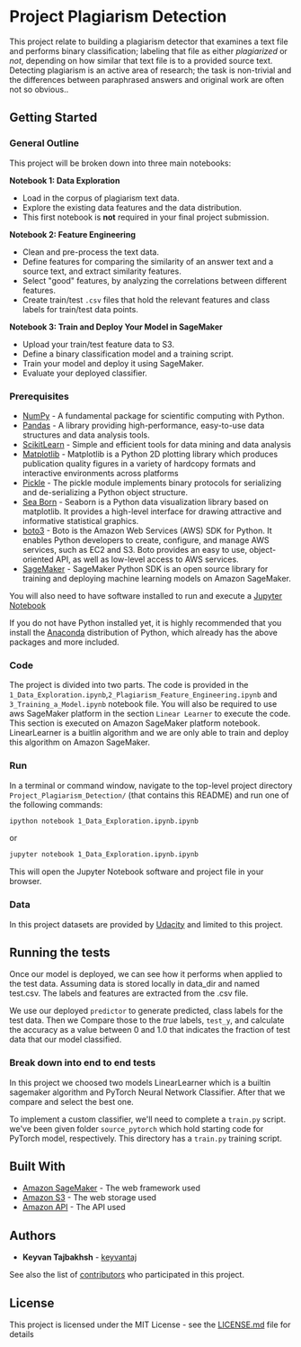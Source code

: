 # Project Plagiarism Detection

This project relate to building a plagiarism detector that examines a text file and performs binary classification; labeling that file as either *plagiarized* or *not*, depending on how similar that text file is to a provided source text. Detecting plagiarism is an active area of research; the task is non-trivial and the differences between paraphrased answers and original work are often not so obvious..

## Getting Started

### General Outline

This project will be broken down into three main notebooks:

**Notebook 1: Data Exploration**
* Load in the corpus of plagiarism text data.
* Explore the existing data features and the data distribution.
* This first notebook is **not** required in your final project submission.

**Notebook 2: Feature Engineering**

* Clean and pre-process the text data.
* Define features for comparing the similarity of an answer text and a source text, and extract similarity features.
* Select "good" features, by analyzing the correlations between different features.
* Create train/test `.csv` files that hold the relevant features and class labels for train/test data points.

**Notebook 3: Train and Deploy Your Model in SageMaker**

* Upload your train/test feature data to S3.
* Define a binary classification model and a training script.
* Train your model and deploy it using SageMaker.
* Evaluate your deployed classifier.

### Prerequisites

* [NumPy](https://www.numpy.org/) - A fundamental package for scientific computing with Python.
* [Pandas](https://pandas.pydata.org/) - A library providing high-performance, easy-to-use data structures and data analysis tools.
* [ScikitLearn](https://scikit-learn.org/stable/index.html) - Simple and efficient tools for data mining and data analysis
* [Matplotlib](https://matplotlib.org/) - Matplotlib is a Python 2D plotting library which produces publication quality figures in a variety of hardcopy formats and interactive environments across platforms
* [Pickle](https://docs.python.org/3/library/pickle.html) - The pickle module implements binary protocols for serializing and de-serializing a Python object structure.
* [Sea Born](https://seaborn.pydata.org/) - Seaborn is a Python data visualization library based on matplotlib. It provides a high-level interface for drawing attractive and informative statistical graphics.
* [boto3](https://boto3.amazonaws.com/v1/documentation/api/latest/index.html) - Boto is the Amazon Web Services (AWS) SDK for Python. It enables Python developers to create, configure, and manage AWS services, such as EC2 and S3. Boto provides an easy to use, object-oriented API, as well as low-level access to AWS services.
* [SageMaker](https://docs.aws.amazon.com/sagemaker/latest/dg/sagemaker-mkt-create-model-package.html) - SageMaker Python SDK is an open source library for training and deploying machine learning models on Amazon SageMaker.

You will also need to have software installed to run and execute a [Jupyter Notebook](http://ipython.org/notebook.html)

If you do not have Python installed yet, it is highly recommended that you install the [Anaconda](http://continuum.io/downloads) distribution of Python, which already has the above packages and more included. 

### Code

The project is divided into two parts. The code is provided in the `1_Data_Exploration.ipynb`,`2_Plagiarism_Feature_Engineering.ipynb` and `3_Training_a_Model.ipynb` notebook file. You will also be required to use aws SageMaker platform in the section `Linear Learner` to execute the code. This section is executed on Amazon SageMaker platform notebook. LinearLearner is a buitlin algorithm and we are only able to train and deploy this algorithm on Amazon SageMaker.

### Run

In a terminal or command window, navigate to the top-level project directory `Project_Plagiarism_Detection/` (that contains this README) and run one of the following commands:

```bash
ipython notebook 1_Data_Exploration.ipynb.ipynb
```  
or
```bash
jupyter notebook 1_Data_Exploration.ipynb.ipynb
```

This will open the Jupyter Notebook software and project file in your browser.

### Data

In this project datasets are provided by [Udacity](https://eu.udacity.com/) and limited to this project.

## Running the tests

Once our model is deployed, we can see how it performs when applied to the test data.
Assuming data is stored locally in data_dir and named test.csv. The labels and features are extracted from the .csv file.

We use our deployed `predictor` to generate predicted, class labels for the test data. Then we Compare those to the *true* labels, `test_y`, and calculate the accuracy as a value between 0 and 1.0 that indicates the fraction of test data that our model classified.

### Break down into end to end tests

In this project we choosed two models LinearLearner which is a builtin sagemaker algorithm and PyTorch Neural Network Classifier. After that we compare and select the best one.

To implement a custom classifier, we'll need to complete a `train.py` script. we've been given folder `source_pytorch` which hold starting code for  PyTorch model, respectively. This directory has a `train.py` training script.

## Built With

* [Amazon SageMaker](https://aws.amazon.com/sagemaker/) - The web framework used
* [Amazon S3](https://aws.amazon.com/s3/) - The web storage used
* [Amazon API](https://aws.amazon.com/api-gateway/) - The API used

## Authors

* **Keyvan Tajbakhsh** - [keyvantaj](https://github.com/keyvantaj)

See also the list of [contributors](https://github.com/udacity/machine-learning/graphs/contributors) who participated in this project.

## License

This project is licensed under the MIT License - see the [LICENSE.md](LICENSE.md) file for details
